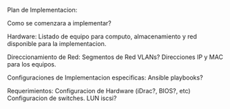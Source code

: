 Plan de Implementacion:

Como se comenzara a implementar?

Hardware:
  Listado de equipo para computo, almacenamiento y red disponible para la implementacion.

Direccionamiento de Red:
  Segmentos de Red
  VLANs?
  Direcciones IP y MAC para los equipos.

Configuraciones de Implementacion especificas:
  Ansible playbooks?

Requerimientos:
  Configuracion de Hardware (iDrac?, BIOS?, etc)
  Configuracion de switches.
  LUN iscsi?


  
